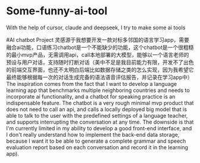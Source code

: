 # Some-funny-ai-tool
With the help of cursor, claude and deepseek, I try to make some  ai tools

#AI chatbot Project
灵感源于我想要开发一款对标多邻国的语言学习app，需要融合ai功能，口语练习chatbot是一个不能缺少的功能，这个chatbot是一个很粗糙的最小mvp产品，无需调用api，call本地部署的大模型，能够以一个语言老师的预设与用户对话，支持随时打断对话（美中不足是我目前能力有限，开发不了出色的前端交互界面，也还不太明白后端比如数据存储之类的怎么实现，因为我希望它最终能够根据每一次的对话生成完备的语法语音评估报告，并记录在学习app中）
The inspiration comes from the fact that I want to develop a language learning app that benchmarks multiple neighboring countries and needs to incorporate ai functionality, and a chatbot for speaking practice is an indispensable feature. The chatbot is a very rough minimal mvp product that does not need to call an api, and calls a locally deployed big model that is able to talk to the user with the predefined settings of a language teacher, and supports interrupting the conversation at any time. The downside is that I'm currently limited in my ability to develop a good front-end interface, and I don't really understand how to implement the back-end data storage, because I want it to be able to generate a complete grammar and speech evaluation report based on each conversation and record it in the learning app).

